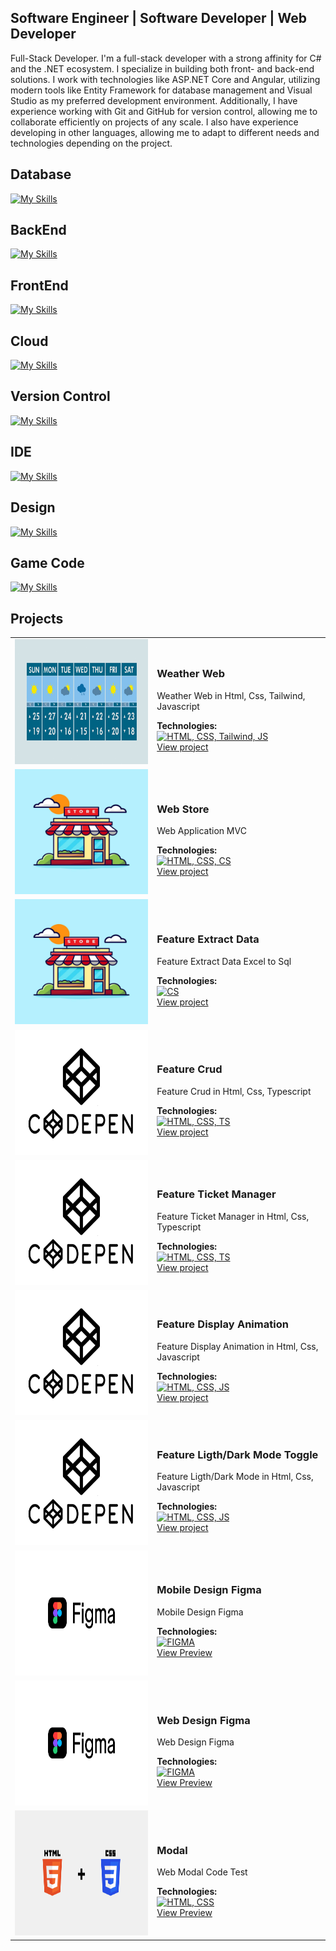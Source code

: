 ## Software Engineer | Software Developer | Web Developer 

Full-Stack Developer. I'm a full-stack developer with a strong affinity for C# and the .NET ecosystem. I specialize in building both front- and back-end solutions. I work with technologies like ASP.NET Core and Angular, utilizing modern tools like Entity Framework for database management and Visual Studio as my preferred development environment. Additionally, I have experience working with Git and GitHub for version control, allowing me to collaborate efficiently on projects of any scale. I also have experience developing in other languages, allowing me to adapt to different needs and technologies depending on the project.

<h2>Database</h2>

[![My Skills](https://skillicons.dev/icons?i=postgres)](https://skillicons.dev)

<h2>BackEnd</h2>

[![My Skills](https://skillicons.dev/icons?i=cs,dotnet)](https://skillicons.dev)

<h2>FrontEnd</h2>

[![My Skills](https://skillicons.dev/icons?i=js,html,css,bootstrap,tailwind,angular,typescript,codepen)](https://skillicons.dev)

<h2>Cloud</h2>

[![My Skills](https://skillicons.dev/icons?i=azure)](https://skillicons.dev)

<h2>Version Control</h2> 

[![My Skills](https://skillicons.dev/icons?i=git,github,githubactions,bitbucket)](https://skillicons.dev)

<h2>IDE</h2> 

[![My Skills](https://skillicons.dev/icons?i=visualstudio,vscode)](https://skillicons.dev)

<h2>Design</h2> 

[![My Skills](https://skillicons.dev/icons?i=figma,photoshop,illustrator)](https://skillicons.dev)

<h2>Game Code</h2> 

[![My Skills](https://skillicons.dev/icons?i=unity)](https://skillicons.dev)

## Projects

<table>
  <tr>
    <td>
      <img src="assets/Weather.jpg" alt="Weather" width="300" height="200">
    </td>
    <td>
      <h3>Weather Web</h3>
      <p>Weather Web in Html, Css, Tailwind, Javascript</p>
      <strong>Technologies:</strong><br>
      <a href="https://skillicons.dev"><img src="https://skillicons.dev/icons?i=html,css,tailwind,js" alt="HTML, CSS, Tailwind, JS"></a><br>
      <a href="https://weatherstation787.netlify.app">View project</a>
    </td>
  </tr>
  <tr>
    <td>
      <img src="assets/Store.jpg" alt="Web Store" width="300" height="200">
    </td>
    <td>
      <h3>Web Store</h3>
      <p>Web Application MVC</p>
      <strong>Technologies:</strong><br>
      <a href="https://skillicons.dev"><img src="https://skillicons.dev/icons?i=html,css,cs" alt="HTML, CSS, CS"></a> 
      <br>
      <a href="https://github.com/layalarosa/WebShop">View project</a>
    </td>
  </tr>
  <tr>
    <td>
      <img src="assets/Store.jpg" alt="Weather" width="300" height="200">
    </td>
    <td>
      <h3>Feature Extract Data</h3>
      <p>Feature Extract Data Excel to Sql</p>
      <strong>Technologies:</strong><br>
      <a href="https://skillicons.dev"><img src="https://skillicons.dev/icons?i=cs" alt="CS"></a><br>
      <a href="https://github.com/layalarosa/Files">View project</a>
    </td>
  </tr>
  <tr>
    <td>
      <img src="assets/Code4.png" alt="Weather" width="300" height="200">
    </td>
    <td>
      <h3>Feature Crud</h3>
      <p>Feature Crud in Html, Css, Typescript</p>
      <strong>Technologies:</strong><br>
      <a href="https://skillicons.dev"><img src="https://skillicons.dev/icons?i=html,css,ts" alt="HTML, CSS, TS"></a><br>
      <a href="https://codepen.io/LayalaDev/full/wvRxgzp">View project</a>
    </td>
  </tr>
  <tr>
    <td>
      <img src="assets/Code4.png" alt="Weather" width="300" height="200">
    </td>
    <td>
      <h3>Feature Ticket Manager</h3>
      <p>Feature Ticket Manager in Html, Css, Typescript</p>
      <strong>Technologies:</strong><br>
      <a href="https://skillicons.dev"><img src="https://skillicons.dev/icons?i=html,css,ts" alt="HTML, CSS, TS"></a><br>
      <a href="https://codepen.io/LayalaDev/full/GRPXPxG">View project</a>
    </td>
    <tr>
    <td>
      <img src="assets/Code4.png" alt="Weather" width="300" height="200">
    </td>
    <td>
      <h3>Feature Display Animation</h3>
      <p>Feature Display Animation in Html, Css, Javascript</p>
      <strong>Technologies:</strong><br>
      <a href="https://skillicons.dev"><img src="https://skillicons.dev/icons?i=html,css,js" alt="HTML, CSS, JS"></a><br>
      <a href="https://codepen.io/LayalaDev/pen/PoXmdVY">View project</a>
    </td>
    <tr>
    <td>
      <img src="assets/Code4.png" alt="Weather" width="300" height="200">
    </td>
    <td>
      <h3>Feature Ligth/Dark Mode Toggle</h3>
      <p>Feature Ligth/Dark Mode in Html, Css, Javascript</p>
      <strong>Technologies:</strong><br>
      <a href="https://skillicons.dev"><img src="https://skillicons.dev/icons?i=html,css,js" alt="HTML, CSS, JS"></a><br>
      <a href="https://codepen.io/LayalaDev/pen/RwEYEPZ">View project</a>
    </td>
  </tr>
  <tr>
    <td>
      <img src="assets/Figma.png" alt="Figma" width="300" height="200">
    </td>
    <td>
      <h3>Mobile Design Figma</h3>
      <p>Mobile Design Figma</p>
      <strong>Technologies:</strong><br>
      <a href="https://skillicons.dev"><img src="https://skillicons.dev/icons?i=figma" alt="FIGMA"></a><br>
      <a href="https://www.figma.com/design/B0Fp3SXFy3bBtVEOzkwbfS/Mobile-Design-01?node-id=0-1&t=cPJFkqHU1HGFZH4b-1">View Preview</a>
    </td>
  </tr> 
  <tr>
    <td>
      <img src="assets/Figma.png" alt="Figma" width="300" height="200">
    </td>
    <td>
      <h3>Web Design Figma</h3>
      <p>Web Design Figma</p>
      <strong>Technologies:</strong><br>
      <a href="https://skillicons.dev"><img src="https://skillicons.dev/icons?i=figma" alt="FIGMA"></a><br>
      <a href="https://www.figma.com/design/9zleCvBuwUTfXpOcENip6B/Web-Design-01?node-id=0-1&t=pJo7Myd42OVLyLj1-1">View Preview</a>
    </td>
  </tr> 
  <tr>
    <td>
      <img src="assets/html-css.png" alt="Figma" width="300" height="200">
    </td>
    <td>
      <h3>Modal</h3>
      <p>Web Modal Code Test</p>
      <strong>Technologies:</strong><br>
      <a href="https://skillicons.dev"><img src="https://skillicons.dev/icons?i=html,css" alt="HTML, CSS"></a><br>
      <a href="https://github.com/layalarosa/css-card-2">View Preview</a>
    </td>
  </tr> 
</table>


     

